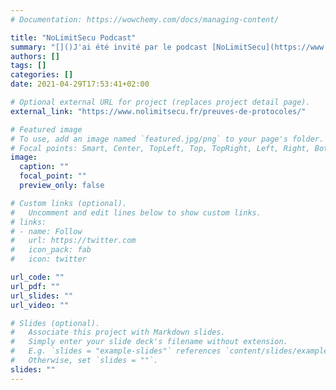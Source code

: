 ```yaml
---
# Documentation: https://wowchemy.com/docs/managing-content/

title: "NoLimitSecu Podcast"
summary: "[]()J'ai été invité par le podcast [NoLimitSecu](https://www.nolimitsecu.fr/) dédié à la cybersécurité. L'épisode est disponible [ici](https://www.nolimitsecu.fr/preuves-de-protocoles/). Ils ont énormément d'épisodes extrêmement intéressants, allez-y faire un tour !"
authors: []
tags: []
categories: []
date: 2021-04-29T17:53:41+02:00

# Optional external URL for project (replaces project detail page).
external_link: "https://www.nolimitsecu.fr/preuves-de-protocoles/"

# Featured image
# To use, add an image named `featured.jpg/png` to your page's folder.
# Focal points: Smart, Center, TopLeft, Top, TopRight, Left, Right, BottomLeft, Bottom, BottomRight.
image:
  caption: ""
  focal_point: ""
  preview_only: false

# Custom links (optional).
#   Uncomment and edit lines below to show custom links.
# links:
# - name: Follow
#   url: https://twitter.com
#   icon_pack: fab
#   icon: twitter

url_code: ""
url_pdf: ""
url_slides: ""
url_video: ""

# Slides (optional).
#   Associate this project with Markdown slides.
#   Simply enter your slide deck's filename without extension.
#   E.g. `slides = "example-slides"` references `content/slides/example-slides.md`.
#   Otherwise, set `slides = ""`.
slides: ""
---
```


